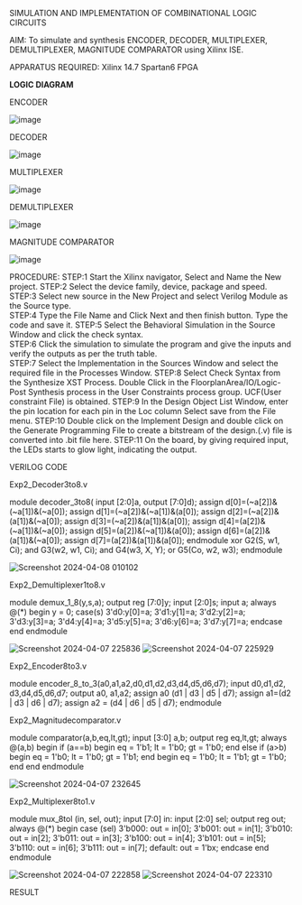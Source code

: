 SIMULATION AND IMPLEMENTATION OF  COMBINATIONAL LOGIC CIRCUITS

AIM: 
 To simulate and synthesis ENCODER, DECODER, MULTIPLEXER, DEMULTIPLEXER, MAGNITUDE COMPARATOR using Xilinx ISE.

APPARATUS REQUIRED:
Xilinx 14.7
Spartan6 FPGA

**LOGIC DIAGRAM**

ENCODER

![image](https://github.com/navaneethans/VLSI-LAB-EXP-2/assets/6987778/3cd1f95e-7531-4cad-9154-fdd397ac439e)


DECODER

![image](https://github.com/navaneethans/VLSI-LAB-EXP-2/assets/6987778/45a5e6cf-bbe0-4fd5-ac84-e5ad4477483b)


MULTIPLEXER

![image](https://github.com/navaneethans/VLSI-LAB-EXP-2/assets/6987778/427f75b2-8e67-44b9-ac45-a66651787436)


DEMULTIPLEXER

![image](https://github.com/navaneethans/VLSI-LAB-EXP-2/assets/6987778/1c45a7fc-08ac-4f76-87f2-c084e7150557)


MAGNITUDE COMPARATOR

![image](https://github.com/navaneethans/VLSI-LAB-EXP-2/assets/6987778/b2fe7a05-6bf7-4dcb-8f5d-28abbf7ea8c2)


  
PROCEDURE:
STEP:1  Start  the Xilinx navigator, Select and Name the New project.
STEP:2  Select the device family, device, package and speed.       
STEP:3  Select new source in the New Project and select Verilog Module as the Source type.                       
STEP:4  Type the File Name and Click Next and then finish button. Type the code and save it.
STEP:5  Select the Behavioral Simulation in the Source Window and click the check syntax.                       
STEP:6  Click the simulation to simulate the program and  give the inputs and verify the outputs as per the truth table.               
STEP:7  Select the Implementation in the Sources Window and select the required file in the Processes Window.
STEP:8  Select Check Syntax from the Synthesize  XST Process. Double Click in the  FloorplanArea/IO/Logic-Post Synthesis process in the User Constraints process group. UCF(User constraint File) is obtained. 
STEP:9  In the Design Object List Window, enter the pin location for each pin in the Loc column Select save from the File menu.
STEP:10 Double click on the Implement Design and double click on the Generate Programming File to create a bitstream of the design.(.v) file is converted into .bit file here.
STEP:11  On the board, by giving required input, the LEDs starts to glow light, indicating the output.

VERILOG CODE

Exp2_Decoder3to8.v

module decoder_3to8(
input [2:0]a,
output [7:0]d);
assign d[0]=(~a[2])&(~a[1])&(~a[0]);
assign d[1]=(~a[2])&(~a[1])&(a[0]);
assign d[2]=(~a[2])&(a[1])&(~a[0]);
assign d[3]=(~a[2])&(a[1])&(a[0]);
assign d[4]=(a[2])&(~a[1])&(~a[0]);
assign d[5]=(a[2])&(~a[1])&(a[0]);
assign d[6]=(a[2])&(a[1])&(~a[0]);
assign d[7]=(a[2])&(a[1])&(a[0]);
endmodule
xor G2(S, w1, Ci);
and G3(w2, w1, Ci);
and G4(w3, X, Y);
or G5(Co, w2, w3);
endmodule


![Screenshot 2024-04-08 010102](https://github.com/Christina1106/VLSI-LAB-EXP-2/assets/161043650/a1031021-fdfa-4bda-8dc7-33e8a32f973b)



Exp2_Demultiplexer1to8.v

module demux_1_8(y,s,a);
output reg [7:0]y;
input [2:0]s;
input a;
always @(*)
begin
y = 0;
case(s)
3'd0:y[0]=a;
3'd1:y[1]=a;
3'd2:y[2]=a;
3'd3:y[3]=a;
3'd4:y[4]=a;
3'd5:y[5]=a;
3'd6:y[6]=a;
3'd7:y[7]=a;
endcase
end
endmodule

![Screenshot 2024-04-07 225836](https://github.com/Christina1106/VLSI-LAB-EXP-2/assets/161043650/2c85cb4f-d9f2-4203-9053-b0bb6528e549)
![Screenshot 2024-04-07 225929](https://github.com/Christina1106/VLSI-LAB-EXP-2/assets/161043650/f6bdedee-0b96-4b15-a383-2d357ce8fc65)


Exp2_Encoder8to3.v

module encoder_8_to_3(a0,a1,a2,d0,d1,d2,d3,d4,d5,d6,d7); 
input d0,d1,d2, d3,d4,d5,d6,d7;
output a0, a1,a2;
assign a0 (d1 | d3 | d5 | d7);
assign a1=(d2 | d3 | d6 | d7);
assign a2 = (d4 | d6 | d5 | d7);
endmodule


Exp2_Magnitudecomparator.v

module comparator(a,b,eq,lt,gt);
input [3:0] a,b;
output reg eq,lt,gt;
always @(a,b)
begin
if (a==b)
begin
eq = 1'b1;
lt = 1'b0;
gt = 1'b0;
end
else if (a>b)
begin
eq = 1'b0;
lt = 1'b0;
gt = 1'b1;
end
begin
eq = 1'b0;
lt = 1'b1;
gt = 1'b0;
end
end
endmodule

![Screenshot 2024-04-07 232645](https://github.com/Christina1106/VLSI-LAB-EXP-2/assets/161043650/405455dd-ef9e-4eb8-acfd-43a5de31aeef)


Exp2_Multiplexer8to1.v

module mux_8tol (in, sel, out);
input [7:0] in: input [2:0] sel;
output reg out;
always @(*)
begin
case (sel)
3'b000: out = in[0];
3'b001: out = in[1];
3'b010: out = in[2];
3'b011: out = in[3];
3'b100: out = in[4];
3'b101: out = in[5];
3'b110: out = in[6];
3'b111: out = in[7];
default: out = 1'bx;
endcase
end
endmodule

![Screenshot 2024-04-07 222858](https://github.com/Christina1106/VLSI-LAB-EXP-2/assets/161043650/8234cefe-2b7c-41ee-822e-6c8d73593b0c)
![Screenshot 2024-04-07 223310](https://github.com/Christina1106/VLSI-LAB-EXP-2/assets/161043650/8b94b474-fdc1-4b76-b700-25a8e8996ee4)



RESULT


